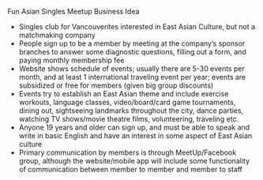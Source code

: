 Fun Asian Singles Meetup Business Idea
-	Singles club for Vancouverites interested in East Asian Culture, but not a matchmaking company
-	People sign up to be a member by meeting at the company’s sponsor branches to answer some diagnostic questions, filling out a form, and paying monthly membership fee
-	Website shows schedule of events; usually there are 5-30 events per month, and at least 1 international traveling event per year; events are subsidized or free for members (given big group discounts)
-	Events try to establish an East Asian theme and include exercise workouts, language classes, video/board/card game tournaments, dining out, sightseeing landmarks throughout the city, dance parties, watching TV shows/movie theatre films, volunteering, traveling etc.
-	Anyone 19 years and older can sign up, and must be able to speak and write in basic English and have an interest in some aspect of East Asian culture
-	Primary communication by members is through MeetUp/Facebook group, although the website/mobile app will include some functionality of communication between member to member and member to staff
